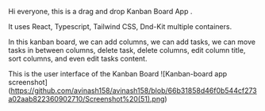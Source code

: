 Hi everyone, this is a drag and drop Kanban Board App .

It uses React, Typescript, Tailwind CSS, Dnd-Kit multiple containers.

In this kanban board, we can add columns, we can add tasks, we can move tasks 
in between columns, delete task, delete columns, edit column title, sort columns,
and even edit tasks content.

This is the user interface of the Kanban Board
![Kanban-board app screenshot] (https://github.com/avinash158/avinash158/blob/66b31858d46f0b544cf273a02aab822360902710/Screenshot%20(51).png)

